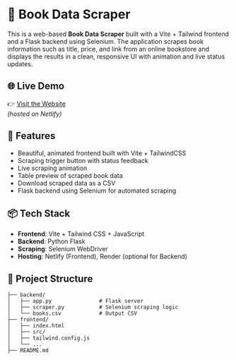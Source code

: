 
# 📘 Book Data Scraper

This is a web-based **Book Data Scraper** built with a Vite + Tailwind frontend and a Flask backend using Selenium. The application scrapes book information such as title, price, and link from an online bookstore and displays the results in a clean, responsive UI with animation and live status updates.

## 🌐 Live Demo

👉 [Visit the Website](https://resonant-sorbet-4c146c.netlify.app/)  
_(hosted on Netlify)_

## 🚀 Features

- Beautiful, animated frontend built with Vite + TailwindCSS
- Scraping trigger button with status feedback
- Live scraping animation
- Table preview of scraped book data
- Download scraped data as a CSV
- Flask backend using Selenium for automated scraping

## 📦 Tech Stack

- **Frontend**: Vite + Tailwind CSS + JavaScript
- **Backend**: Python Flask
- **Scraping**: Selenium WebDriver
- **Hosting**: Netlify (Frontend), Render (optional for Backend)

## 📁 Project Structure

```
├── backend/
│   ├── app.py               # Flask server
│   ├── scraper.py           # Selenium scraping logic
│   └── books.csv            # Output CSV
├── frontend/
│   ├── index.html
│   ├── src/
│   ├── tailwind.config.js
│   └── ...
├── README.md
```


